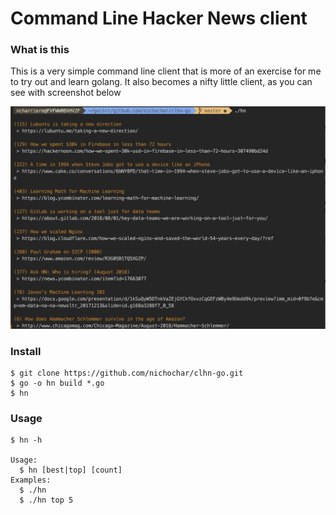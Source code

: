 # Command Line Hacker News client

### What is this
This is a very simple command line client that is more of an exercise for me to try out and learn golang.
It also becomes a nifty little client, as you can see with screenshot below

![Preview](static/screenshot.png)

### Install
```
$ git clone https://github.com/nichochar/clhn-go.git
$ go -o hn build *.go
$ hn
```

### Usage
```
$ hn -h

Usage:
  $ hn [best|top] [count]
Examples:
  $ ./hn
  $ ./hn top 5
```
